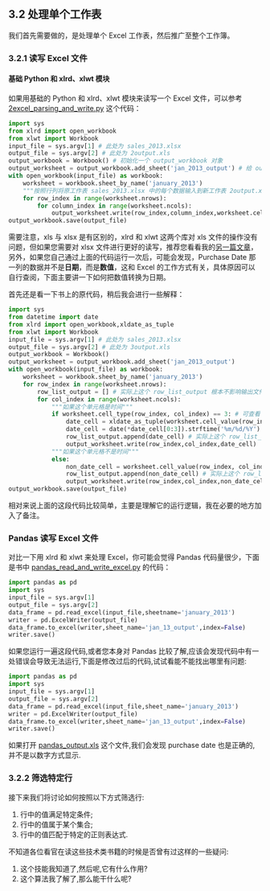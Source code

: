 ## 3.2 处理单个工作表

我们首先需要做的，是处理单个 Excel 工作表，然后推广至整个工作簿。

### 3.2.1 读写 Excel 文件

#### 基础 Python 和 xlrd、xlwt 模块

如果用基础的 Python 和 xlrd、xlwt 模块来读写一个 Excel 文件，可以参考 [2excel_parsing_and_write.py](https://github.com/wyqdgggfk/Python-Data-Analyze/blob/master/第%203%20章所需资料/2excel_parsing_and_write.py) 这个代码：

```python
import sys
from xlrd import open_workbook
from xlwt import Workbook
input_file = sys.argv[1] # 此处为 sales_2013.xlsx
output_file = sys.argv[2] # 此处为 2output.xls
output_workbook = Workbook() # 初始化一个 output_workbook 对象
output_worksheet = output_workbook.add_sheet('jan_2013_output') # 给 output_workbook 加入一个 sheet，取名 jan_2013_output
with open_workbook(input_file) as workbook:
	worksheet = workbook.sheet_by_name('january_2013')
	"""按照行列将原工作表 sales_2013.xlsx 中的每个数据输入到新工作表 2output.xls 中"""
	for row_index in range(worksheet.nrows):
		for column_index in range(worksheet.ncols):
			output_worksheet.write(row_index,column_index,worksheet.cell_value(row_index,column_index))
output_workbook.save(output_file)
```

需要注意，xls 与 xlsx 是有区别的，xlrd 和 xlwt 这两个库对 xls 文件的操作没有问题，但如果您需要对 xlsx 文件进行更好的读写，推荐您看看我的[另一篇文章](https://www.jianshu.com/p/5c1ac33b355f)，另外，如果您自己通过上面的代码运行一次后，可能会发现，Purchase Date 那一列的数据并不是**日期**，而是**数值**，这和 Excel 的工作方式有关，具体原因可以自行查阅，下面主要讲一下如何把数值转换为日期。

首先还是看一下书上的原代码，稍后我会进行一些解释：

```python
import sys
from datetime import date
from xlrd import open_workbook,xldate_as_tuple
from xlwt import Workbook
input_file = sys.argv[1] # 此处为 sales_2013.xlsx
output_file = sys.argv[2] # 此处为 3output.xls
output_workbook = Workbook()
output_worksheet = output_workbook.add_sheet('jan_2013_output')
with open_workbook(input_file) as workbook:
	worksheet = workbook.sheet_by_name('january_2013')
	for row_index in range(worksheet.nrows):
		row_list_output = [] # 实际上这个 row_list_output 根本不影响输出文件
		for col_index in range(worksheet.ncols):
			"""如果这个单元格是时间"""
			if worksheet.cell_type(row_index, col_index) == 3: # 可查看 xlrd 的文档，检验单元格类型是否为数字 3，类型为 3 表示包含日期数据
				date_cell = xldate_as_tuple(worksheet.cell_value(row_index, col_index), workbook.datemode) # 参数 workbook.datemode 是必需的，可以确定日期是基于 1900 年还是 1904 年
				date_cell = date(*date_cell[0:3]).strftime('%m/%d/%Y')
				row_list_output.append(date_cell) # 实际上这个 row_list_output 根本不影响输出文件
				output_worksheet.write(row_index,col_index,date_cell)
			"""如果这个单元格不是时间"""
			else:
				non_date_cell = worksheet.cell_value(row_index, col_index)
				row_list_output.append(non_date_cell) # 实际上这个 row_list_output 根本不影响输出文件
				output_worksheet.write(row_index,col_index,non_date_cell)
output_workbook.save(output_file)
```

相对来说上面的这段代码比较简单，主要是理解它的运行逻辑，我在必要的地方加入了备注。

### Pandas 读写 Excel 文件

对比一下用 xlrd 和 xlwt 来处理 Excel，你可能会觉得 Pandas 代码量很少，下面是书中 [pandas_read_and_write_excel.py](https://github.com/wyqdgggfk/Python-Data-Analyze/blob/master/第%203%20章所需资料/pandas_read_and_write_excel.py) 的代码：

```python
import pandas as pd
import sys
input_file = sys.argv[1]
output_file = sys.argv[2]
data_frame = pd.read_excel(input_file,sheetname='january_2013')
writer = pd.ExcelWriter(output_file)
data_frame.to_excel(writer,sheet_name='jan_13_output',index=False)
writer.save()
```

如果您运行一遍这段代码,或者您本身对 Pandas 比较了解,应该会发现代码中有一处错误会导致无法运行,下面是修改过后的代码,试试看能不能找出哪里有问题:

```python
import pandas as pd
import sys
input_file = sys.argv[1]
output_file = sys.argv[2]
data_frame = pd.read_excel(input_file,sheet_name='january_2013')
writer = pd.ExcelWriter(output_file)
data_frame.to_excel(writer,sheet_name='jan_13_output',index=False)
writer.save()
```

如果打开 [pandas_output.xls](https://github.com/wyqdgggfk/Python-Data-Analyze/blob/master/第%203%20章所需资料/pandas_output.xls) 这个文件,我们会发现 purchase date 也是正确的,并不是以数字方式显示.

### 3.2.2 筛选特定行

接下来我们将讨论如何按照以下方式筛选行:

1. 行中的值满足特定条件;
2. 行中的值属于某个集合;
3. 行中的值匹配于特定的正则表达式.

不知道各位看官在读这些技术类书籍的时候是否曾有过这样的一些疑问:

1. 这个技能我知道了,然后呢,它有什么作用?
2. 这个算法我了解了,那么能干什么呢?





































